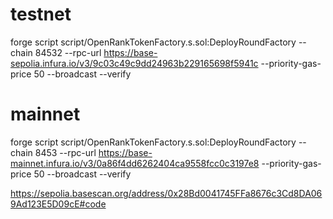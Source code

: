 # testnet
forge script script/OpenRankTokenFactory.s.sol:DeployRoundFactory --chain 84532 --rpc-url https://base-sepolia.infura.io/v3/9c03c49c9dd24963b229165698f5941c --priority-gas-price 50 --broadcast --verify       

# mainnet
forge script script/OpenRankTokenFactory.s.sol:DeployRoundFactory --chain 8453 --rpc-url https://base-mainnet.infura.io/v3/0a86f4dd6262404ca9558fcc0c3197e8 --priority-gas-price 50 --broadcast --verify


https://sepolia.basescan.org/address/0x28Bd0041745FFa8676c3Cd8DA069Ad123E5D09cE#code